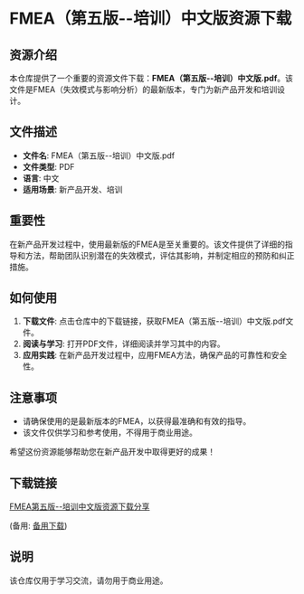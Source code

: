 # FMEA（第五版--培训）中文版资源下载

## 资源介绍

本仓库提供了一个重要的资源文件下载：**FMEA（第五版--培训）中文版.pdf**。该文件是FMEA（失效模式与影响分析）的最新版本，专门为新产品开发和培训设计。

## 文件描述

- **文件名**: FMEA（第五版--培训）中文版.pdf
- **文件类型**: PDF
- **语言**: 中文
- **适用场景**: 新产品开发、培训

## 重要性

在新产品开发过程中，使用最新版的FMEA是至关重要的。该文件提供了详细的指导和方法，帮助团队识别潜在的失效模式，评估其影响，并制定相应的预防和纠正措施。

## 如何使用

1. **下载文件**: 点击仓库中的下载链接，获取FMEA（第五版--培训）中文版.pdf文件。
2. **阅读与学习**: 打开PDF文件，详细阅读并学习其中的内容。
3. **应用实践**: 在新产品开发过程中，应用FMEA方法，确保产品的可靠性和安全性。

## 注意事项

- 请确保使用的是最新版本的FMEA，以获得最准确和有效的指导。
- 该文件仅供学习和参考使用，不得用于商业用途。

希望这份资源能够帮助您在新产品开发中取得更好的成果！

## 下载链接
[FMEA第五版--培训中文版资源下载分享](https://pan.quark.cn/s/30f620d711b7) 

(备用: [备用下载](https://pan.baidu.com/s/12T7EOYkTsb-cGXFamFeFXA?pwd=1234))

## 说明

该仓库仅用于学习交流，请勿用于商业用途。

